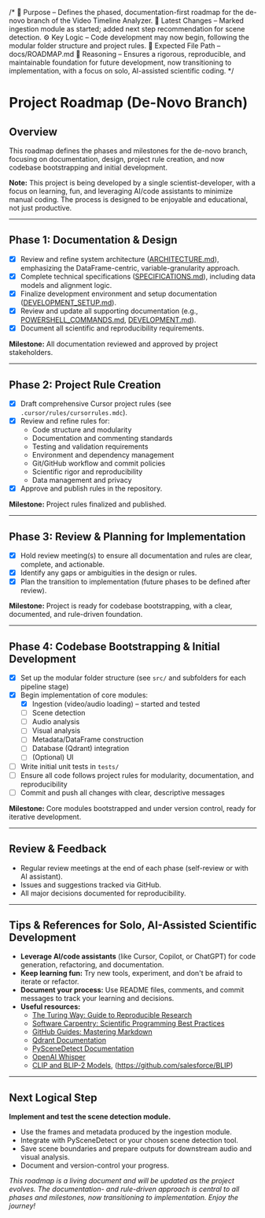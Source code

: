 /*
📌 Purpose – Defines the phased, documentation-first roadmap for the de-novo branch of the Video Timeline Analyzer.
🔄 Latest Changes – Marked ingestion module as started; added next step recommendation for scene detection.
⚙️ Key Logic – Code development may now begin, following the modular folder structure and project rules.
📂 Expected File Path – docs/ROADMAP.md
🧠 Reasoning – Ensures a rigorous, reproducible, and maintainable foundation for future development, now transitioning to implementation, with a focus on solo, AI-assisted scientific coding.
*/

# Project Roadmap (De-Novo Branch)

## Overview

This roadmap defines the phases and milestones for the de-novo branch, focusing on documentation, design, project rule creation, and now codebase bootstrapping and initial development.

**Note:** This project is being developed by a single scientist-developer, with a focus on learning, fun, and leveraging AI/code assistants to minimize manual coding. The process is designed to be enjoyable and educational, not just productive.

---

## Phase 1: Documentation & Design

- [x] Review and refine system architecture ([ARCHITECTURE.md](ARCHITECTURE.md)), emphasizing the DataFrame-centric, variable-granularity approach.
- [x] Complete technical specifications ([SPECIFICATIONS.md](SPECIFICATIONS.md)), including data models and alignment logic.
- [x] Finalize development environment and setup documentation ([DEVELOPMENT_SETUP.md](DEVELOPMENT_SETUP.md)).
- [x] Review and update all supporting documentation (e.g., [POWERSHELL_COMMANDS.md](POWERSHELL_COMMANDS.md), [DEVELOPMENT.md](DEVELOPMENT.md)).
- [x] Document all scientific and reproducibility requirements.

**Milestone:** All documentation reviewed and approved by project stakeholders.

---

## Phase 2: Project Rule Creation

- [x] Draft comprehensive Cursor project rules (see `.cursor/rules/cursorrules.mdc`).
- [x] Review and refine rules for:
    - Code structure and modularity
    - Documentation and commenting standards
    - Testing and validation requirements
    - Environment and dependency management
    - Git/GitHub workflow and commit policies
    - Scientific rigor and reproducibility
    - Data management and privacy
- [x] Approve and publish rules in the repository.

**Milestone:** Project rules finalized and published.

---

## Phase 3: Review & Planning for Implementation

- [x] Hold review meeting(s) to ensure all documentation and rules are clear, complete, and actionable.
- [x] Identify any gaps or ambiguities in the design or rules.
- [x] Plan the transition to implementation (future phases to be defined after review).

**Milestone:** Project is ready for codebase bootstrapping, with a clear, documented, and rule-driven foundation.

---

## Phase 4: Codebase Bootstrapping & Initial Development

- [x] Set up the modular folder structure (see `src/` and subfolders for each pipeline stage)
- [x] Begin implementation of core modules:
    - [x] Ingestion (video/audio loading) – started and tested
    - [ ] Scene detection
    - [ ] Audio analysis
    - [ ] Visual analysis
    - [ ] Metadata/DataFrame construction
    - [ ] Database (Qdrant) integration
    - [ ] (Optional) UI
- [ ] Write initial unit tests in `tests/`
- [ ] Ensure all code follows project rules for modularity, documentation, and reproducibility
- [ ] Commit and push all changes with clear, descriptive messages

**Milestone:** Core modules bootstrapped and under version control, ready for iterative development.

---

## Review & Feedback

- Regular review meetings at the end of each phase (self-review or with AI assistant).
- Issues and suggestions tracked via GitHub.
- All major decisions documented for reproducibility.

---

## Tips & References for Solo, AI-Assisted Scientific Development

- **Leverage AI/code assistants** (like Cursor, Copilot, or ChatGPT) for code generation, refactoring, and documentation.
- **Keep learning fun:** Try new tools, experiment, and don't be afraid to iterate or refactor.
- **Document your process:** Use README files, comments, and commit messages to track your learning and decisions.
- **Useful resources:**
    - [The Turing Way: Guide to Reproducible Research](https://the-turing-way.netlify.app/)
    - [Software Carpentry: Scientific Programming Best Practices](https://software-carpentry.org/lessons/)
    - [GitHub Guides: Mastering Markdown](https://guides.github.com/features/mastering-markdown/)
    - [Qdrant Documentation](https://qdrant.tech/documentation/)
    - [PySceneDetect Documentation](https://pyscenedetect.readthedocs.io/en/latest/)
    - [OpenAI Whisper](https://github.com/openai/whisper)
    - [CLIP and BLIP-2 Models](https://github.com/openai/CLIP), (https://github.com/salesforce/BLIP)

---

## Next Logical Step

**Implement and test the scene detection module.**
- Use the frames and metadata produced by the ingestion module.
- Integrate with PySceneDetect or your chosen scene detection tool.
- Save scene boundaries and prepare outputs for downstream audio and visual analysis.
- Document and version-control your progress.

*This roadmap is a living document and will be updated as the project evolves. The documentation- and rule-driven approach is central to all phases and milestones, now transitioning to implementation. Enjoy the journey!* 